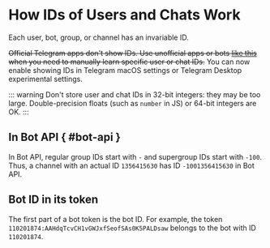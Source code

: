 # How IDs of Users and Chats Work

Each user, bot, group, or channel has an invariable ID. 

~~Official Telegram apps don't show IDs. Use unofficial apps or bots [like this](https://t.me/getmyid_bot) when you need 
to manually learn specific user or chat IDs.~~
You can now enable showing IDs in Telegram macOS settings or Telegram Desktop experimental settings.

::: warning
Don't store user and chat IDs in 32-bit integers: they may be too large. 
Double-precision floats (such as `number` in JS) or 64-bit integers are OK.
:::

## In Bot API { #bot-api }

In Bot API, regular group IDs start with `-` and supergroup IDs start with `-100`.
Thus, a channel with an actual ID `1356415630` has ID `-1001356415630` in Bot API.

## Bot ID in its token

The first part of a bot token is the bot ID. For example, the token `110201874:AAHdqTcvCH1vGWJxfSeofSAs0K5PALDsaw`
belongs to the bot with ID `110201874`.
